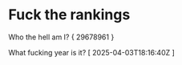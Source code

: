 # Fuck the rankings

Who the hell am I?
{ 29678961 }

What fucking year is it?
[ 2025-04-03T18:16:40Z ]
